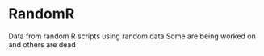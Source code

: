 # RandomR

Data from random R scripts using random data
Some are being worked on and others are dead
